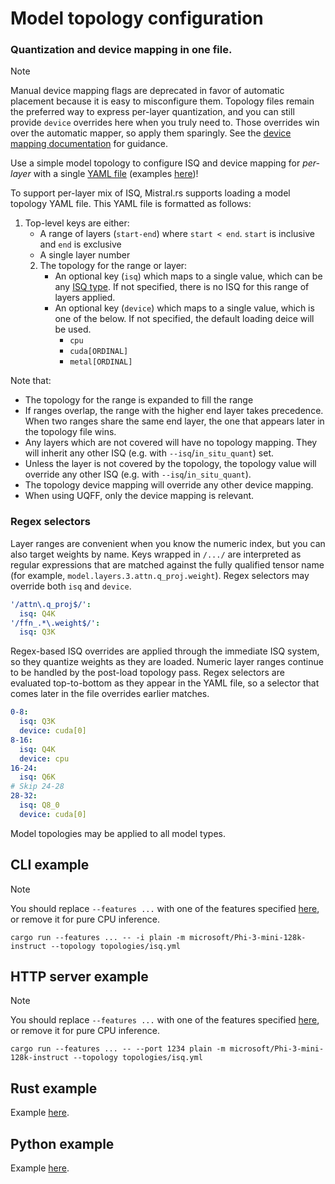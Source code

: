 # Model topology configuration

<h3>Quantization and device mapping in one file.</h3>

> [!NOTE]
> Manual device mapping flags are deprecated in favor of automatic placement because it is easy to misconfigure them. Topology files remain the preferred way to express per-layer quantization, and you can still provide `device` overrides here when you truly need to. Those overrides win over the automatic mapper, so apply them sparingly. See the [device mapping documentation](DEVICE_MAPPING.md) for guidance.

Use a simple model topology to configure ISQ and device mapping for *per-layer* with a single [YAML file](../topologies/isq_and_device.yml) (examples [here](../topologies))!

To support per-layer mix of ISQ, Mistral.rs supports loading a model topology YAML file. This YAML file is formatted as follows:

1) Top-level keys are either:
    - A range of layers (`start-end`) where `start < end`. `start` is inclusive and `end` is exclusive
    - A single layer number
    2) The topology for the range or layer:
        - An optional key (`isq`) which maps to a single value, which can be any [ISQ type](ISQ.md#isq-quantization-types). If not specified, there is no ISQ for this range of layers applied.
        - An optional key (`device`) which maps to a single value, which is one of the below. If not specified, the default loading deice will be used.
          - `cpu`
          - `cuda[ORDINAL]`
          - `metal[ORDINAL]`

Note that:
- The topology for the range is expanded to fill the range
- If ranges overlap, the range with the higher end layer takes precedence. When two ranges share the same end layer, the one that appears later in the topology file wins.
- Any layers which are not covered will have no topology mapping. They will inherit any other ISQ (e.g. with `--isq`/`in_situ_quant`) set.
- Unless the layer is not covered by the topology, the topology value will override any other ISQ (e.g. with `--isq`/`in_situ_quant`).
- The topology device mapping will override any other device mapping.
- When using UQFF, only the device mapping is relevant.

### Regex selectors

Layer ranges are convenient when you know the numeric index, but you can also target weights by name. Keys wrapped in `/.../` are interpreted as regular expressions that are matched against the fully qualified tensor name (for example, `model.layers.3.attn.q_proj.weight`). Regex selectors may override both `isq` and `device`.

```yml
'/attn\.q_proj$/':
  isq: Q4K
'/ffn_.*\.weight$/':
  isq: Q3K
```

Regex-based ISQ overrides are applied through the immediate ISQ system, so they quantize weights as they are loaded. Numeric layer ranges continue to be handled by the post-load topology pass. Regex selectors are evaluated top-to-bottom as they appear in the YAML file, so a selector that comes later in the file overrides earlier matches.

```yml
0-8:
  isq: Q3K
  device: cuda[0]
8-16:
  isq: Q4K
  device: cpu
16-24:
  isq: Q6K
# Skip 24-28
28-32:
  isq: Q8_0
  device: cuda[0]
```

Model topologies may be applied to all model types.

## CLI example

> [!NOTE]
> You should replace `--features ...` with one of the features specified [here](../README.md#supported-accelerators), or remove it for pure CPU inference.

```
cargo run --features ... -- -i plain -m microsoft/Phi-3-mini-128k-instruct --topology topologies/isq.yml   
```

## HTTP server example

> [!NOTE]
> You should replace `--features ...` with one of the features specified [here](../README.md#supported-accelerators), or remove it for pure CPU inference.

```
cargo run --features ... -- --port 1234 plain -m microsoft/Phi-3-mini-128k-instruct --topology topologies/isq.yml   
```

## Rust example
Example [here](../mistralrs/examples/topology/main.rs).

## Python example
Example [here](../examples/python/topology.py).
